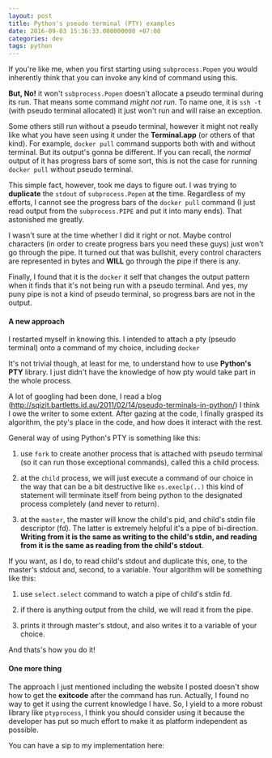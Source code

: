 ```yaml
---
layout: post
title: Python's pseudo terminal (PTY) examples
date: 2016-09-03 15:36:33.000000000 +07:00
categories: dev
tags: python
---
```

If you're like me, when you first starting using `subprocess.Popen` you would inherently think that you can invoke any kind of command using this.

**But, No!** it won't `subprocess.Popen` doesn't allocate a pseudo terminal during its run. That means some command *might not run*. To name one, it is `ssh -t` (with pseudo terminal allocated) it just won't run and will raise an exception.

Some others still run without a pseudo terminal, however it might not really like what you have seen using it under the **Terminal.app** (or others of that kind). For example, `docker pull` command supports both with and without terminal. But its output's gonna be different. If you can recall, the *normal* output of it has progress bars of some sort, this is not the case for running `docker pull` without pseudo terminal.

This simple fact, however, took me days to figure out. I was trying to **duplicate** the `stdout` of `subprocess.Popen` at the time. Regardless of my efforts, I cannot see the progress bars of the `docker pull` command (I just read output from the `subprocess.PIPE` and put it into many ends). That astonished me greatly. 

I wasn't sure at the time whether I did it right or not. Maybe control characters (in order to create progress bars you need these guys) just won't go through the pipe. It turned out that was bullshit, every control characters are represented in bytes and **WILL** go through the pipe if there is any.

Finally, I found that it is the `docker` it self that changes the output pattern when it finds that it's not being run with a pseudo terminal. And yes, my puny pipe is not a kind of pseudo terminal, so progress bars are not in the output.

#### A new approach

I restarted myself in knowing this. I intended to attach a pty (pseudo terminal) onto a command of my choice, including `docker`

It's not trivial though, at least for me, to understand how to use **Python's PTY** library. I just didn't have the knowledge of how pty would take part in the whole process.

A lot of googling had been done, I read a blog (http://sqizit.bartletts.id.au/2011/02/14/pseudo-terminals-in-python/) I think I owe the writer to some extent. After gazing at the code, I finally grasped its algorithm, the pty's place in the code, and how does it interact with the rest.

General way of using Python's PTY is something like this:

1. use `fork` to create another process that is attached with pseudo terminal (so it can run those exceptional commands), called this a child process. 

2. at the `child` process, we will just execute a command of our choice in the way that can be a bit destructive like `os.execlp(..)` this kind of statement will terminate itself from being python to the designated process completely (and never to return).

3. at the `master`, the master will know the child's pid, and child's stdin file descriptor (fd). The latter is extremely helpful it's a pipe of bi-direction. **Writing from it is the same as writing to the child's stdin, and reading from it is the same as reading from the child's stdout**.

If you want, as I do, to read child's stdout and duplicate this, one, to the master's stdout and, second, to a variable. Your algorithm will be something like this:

1. use `select.select` command to watch a pipe of child's stdin fd.

2. if there is anything output from the child, we will read it from the pipe.

3. prints it through master's stdout, and also writes it to a variable of your choice.

And thats's how you do it!

#### One more thing

The approach I just mentioned including the website I posted doesn't show how to get the **exitcode** after the command has run. Actually, I found no way to get it using the current knowledge I have. So, I yield to a more robust library like `ptyprocess`, I think you should consider using it because the developer has put so much effort to make it as platform independent as possible.

You can have a sip to my implementation here:

<script src="https://gist.github.com/phizaz/c161879e6996b0d05edce16dd6b2809f.js"></script>
